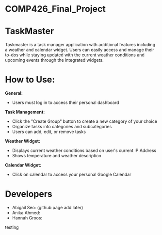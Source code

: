 # COMP426_Final_Project

# TaskMaster

Taskmaster is a task manager application with additional features including a weather and calendar widget. Users can easily access and manage their to-dos while staying updated with the current weather conditions and upcoming events through the integrated widgets.

# How to Use:

**General:**
- Users must log in to access their personal dashboard

**Task Management:**
  - Click the "Create Group" button to create a new category of your choice
  - Organize tasks into categories and subcategories
  - Users can add, edit, or remove tasks

**Weather Widget:**
- Displays current weather conditions based on user's current IP Address
- Shows temperature and weather description
  
**Calendar Widget:**
- Click on calendar to access your personal Google Calendar

# Developers
- Abigail Seo: (github page add later)
- Anika Ahmed:
- Hannah Groos: 

testing
